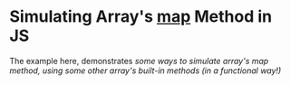 # Simulating Array's [map](https://developer.mozilla.org/en-US/docs/Web/JavaScript/Reference/Global_Objects/Array/map) Method in JS

The example here, demonstrates _some ways to simulate array's map method, using some other array's built-in methods (in a functional way!)_
